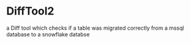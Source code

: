 # DiffTool2
a Diff tool which checks if a table was migrated correctly from a mssql database to a snowflake databse
